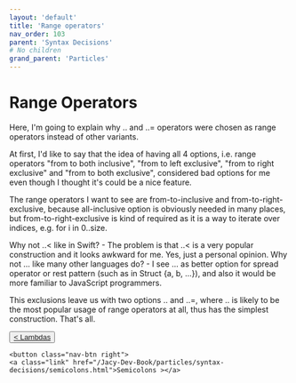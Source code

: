 ```yaml
---
layout: 'default'
title: 'Range operators'
nav_order: 103
parent: 'Syntax Decisions'
# No children
grand_parent: 'Particles'
---
```


# Range Operators

Here, I'm going to explain why <span class="inline-code highlight-jc hljs">..</span> and <span class="inline-code highlight-jc hljs">..=</span> operators were chosen as range operators instead of other variants.

At first, I'd like to say that the idea of having all 4 options, i.e. range operators "from to both inclusive", "from to left exclusive", "from to right exclusive" and "from to both exclusive", considered bad options for me even though I thought it's could be a nice feature.

The range operators I want to see are from-to-inclusive and from-to-right-exclusive, because all-inclusive option is obviously needed in many places, but from-to-right-exclusive is kind of required as it is a way to iterate over indices, e.g. <span class="inline-code highlight-jc hljs"><span class="hljs-keyword">for</span> <span class="hljs-variable">i</span> <span class="hljs-keyword">in</span> <span class="hljs-number">0</span>..size</span>.

Why not <span class="inline-code highlight-jc hljs">..&lt;</span> like in Swift? - The problem is that <span class="inline-code highlight-jc hljs">..&lt;</span> is a very popular construction and it looks awkward for me. Yes, just a personal opinion.
Why not <span class="inline-code highlight-jc hljs">...</span> like many other languages do? - I see <span class="inline-code highlight-jc hljs">...</span> as better option for spread operator or rest pattern (such as in <span class="inline-code highlight-jc hljs">Struct {a, b, ...}</span>), and also it would be more familiar to JavaScript programmers.

This exclusions leave us with two options <span class="inline-code highlight-jc hljs">..</span> and <span class="inline-code highlight-jc hljs">..=</span>, where <span class="inline-code highlight-jc hljs">..</span> is likely to be the most popular usage of range operators at all, thus has the simplest construction.
That's all.
<div class="nav-btn-block">
    <button class="nav-btn left">
    <a class="link" href="/Jacy-Dev-Book/particles/syntax-decisions/lambdas.html">< Lambdas</a>
</button>

    <button class="nav-btn right">
    <a class="link" href="/Jacy-Dev-Book/particles/syntax-decisions/semicolons.html">Semicolons ></a>
</button>

</div>

